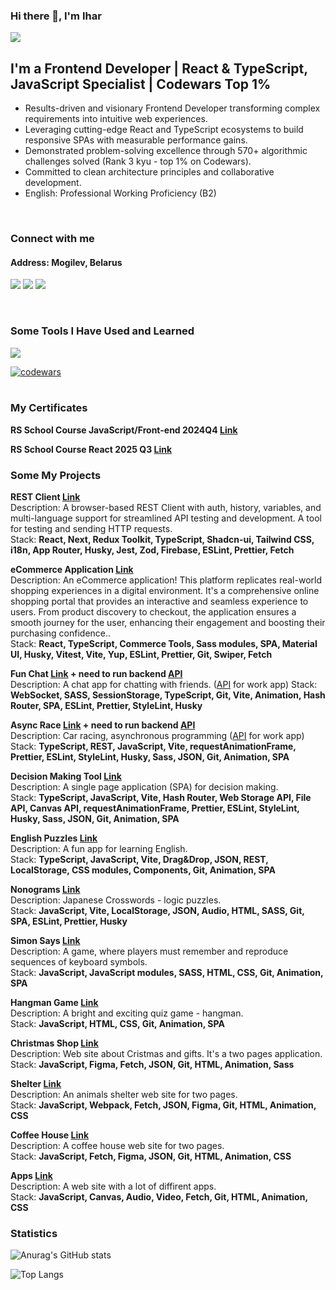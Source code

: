 ### Hi there 👋, I'm Ihar

![](https://komarev.com/ghpvc/?username=Ihar-Batura)

## I'm a Frontend Developer | React & TypeScript, JavaScript Specialist | Codewars Top 1%
* Results-driven and visionary Frontend Developer transforming complex requirements into intuitive web experiences. 
* Leveraging cutting-edge React and TypeScript ecosystems to build responsive SPAs with measurable performance gains.
* Demonstrated problem-solving excellence through 570+ algorithmic challenges solved (Rank 3 kyu - top 1% on Codewars).
* Committed to clean architecture principles and collaborative development.
* English: Professional Working Proficiency (B2)
 <br />

###  Connect with me
#### Address: Mogilev, Belarus

<p>
<a href="mailto:a17331582@gmail.com"><img src="https://skillicons.dev/icons?i=gmail" /></a>
<a href="https://discordapp.com/users/925457041785512027/" ><img src="https://skillicons.dev/icons?i=discord" /></a>
<a href="https://linkedin.com/in/ihar-batura-9840a2325" ><img src="https://skillicons.dev/icons?i=linkedin" /></a>
</p>
<br />

### Some Tools I Have Used and Learned
<p>
    <img src="https://skillicons.dev/icons?i=react,nextjs,redux,ts,js,nodejs,materialui,html,css,sass,tailwind,vite,webpack,vitest,jest,npm,pnpm,git,postman,figma,vscode,babel,netlify" />
</p>

[![codewars](https://www.codewars.com/users/Ihar_blr/badges/large)](https://www.codewars.com/users/Ihar_blr)   
<br />


### My Certificates

**RS School Course JavaScript/Front-end 2024Q4 [Link](https://app.rs.school/certificate/szlrvp8n)**  

**RS School Course React 2025 Q3 [Link](https://app.rs.school/certificate/szlrvp8n)**  

### Some My Projects  

**REST Client [Link](https://react-2025-q3-rest-client.netlify.app/en)**  
Description: A browser-based REST Client with auth, history, variables, and multi-language support for streamlined API testing and development. A tool for testing and sending HTTP requests.  
Stack: **React, Next, Redux Toolkit, TypeScript, Shadcn-ui, Tailwind CSS, i18n, App Router, Husky, Jest, Zod, Firebase, ESLint, Prettier, Fetch**  

**eCommerce Application [Link](https://dyson-ecommerce.netlify.app/)**  
Description: An eCommerce application! This platform replicates real-world shopping experiences in a digital environment. It's a comprehensive online shopping portal that provides an interactive and seamless experience to users. From product discovery to checkout, the application ensures a smooth journey for the user, enhancing their engagement and boosting their purchasing confidence..  
Stack: **React, TypeScript, Commerce Tools, Sass modules, SPA, Material UI, Husky, Vitest, Vite, Yup, ESLint, Prettier, Git, Swiper, Fetch**  

**Fun Chat [Link](https://ihar-batura.github.io/Fun-Chat/dist/) + need to run backend [API](https://github.com/Ihar-Batura/fun-chat-server)**  
Description: A chat app for chatting with friends. ([API](https://github.com/Ihar-Batura/fun-chat-server) for work app) 
Stack: **WebSocket, SASS, SessionStorage, TypeScript, Git, Vite, Animation, Hash Router, SPA, ESLint, Prettier, StyleLint, Husky** 

**Async Race [Link](https://ihar-batura.github.io/Async-Race-2025/dist/)  + need to run backend [API](https://github.com/Ihar-Batura/async-race-api)**  
Description: Car racing, asynchronous programming ([API](https://github.com/Ihar-Batura/async-race-api) for work app)  
Stack: **TypeScript, REST, JavaScript, Vite, requestAnimationFrame, Prettier, ESLint, StyleLint, Husky, Sass, JSON, Git, Animation, SPA**  

**Decision Making Tool [Link](https://ihar-batura.github.io/Decision-Making-Tool/decision-making-tool/)**   
Description: A single page application (SPA) for decision making.  
Stack: **TypeScript, JavaScript, Vite, Hash Router, Web Storage API, File API, Canvas API, requestAnimationFrame, Prettier, ESLint, StyleLint, Husky, Sass, JSON, Git, Animation, SPA**  

**English Puzzles [Link](https://ihar-batura.github.io/English-Puzzle/dist/)**   
Description: A fun app for learning English.  
Stack: **TypeScript, JavaScript, Vite, Drag&Drop, JSON, REST, LocalStorage, CSS modules, Components, Git, Animation, SPA**  

**Nonograms [Link](https://ihar-batura.github.io/Nonograms-2025/dist/)**  
Description: Japanese Crosswords - logic puzzles.  
Stack: **JavaScript, Vite, LocalStorage, JSON, Audio, HTML, SASS, Git, SPA, ESLint, Prettier, Husky**  

**Simon Says [Link](https://ihar-batura.github.io/Simon-Says/src/)**  
Description: A game, where players must remember and reproduce sequences of keyboard symbols.  
Stack: **JavaScript, JavaScript modules, SASS, HTML, CSS, Git, Animation, SPA**  
  
**Hangman Game [Link](https://ihar-batura.github.io/Hangman/hangman/)**  
Description: A bright and exciting quiz game - hangman.  
Stack: **JavaScript, HTML, CSS, Git, Animation, SPA**  

**Christmas Shop [Link](https://ihar-batura.github.io/Christmas-shop/src/)**  
Description: Web site about Cristmas and gifts. It's a two pages application.  
Stack: **JavaScript, Figma, Fetch, JSON, Git, HTML, Animation, Sass**  

**Shelter [Link](https://ihar-batura.github.io/Animal-Shelter/shelter/src/)**  
Description: An animals shelter web site for two pages.   
Stack: **JavaScript, Webpack, Fetch, JSON, Figma, Git, HTML, Animation, CSS**  

**Coffee House [Link](https://ihar-batura.github.io/Coffee-House/coffee-house/)**  
Description: A coffee house web site for two pages.   
Stack: **JavaScript, Fetch, Figma, JSON, Git, HTML, Animation, CSS**  

**Apps [Link](https://ihar-batura.github.io/Apps/src/)**  
Description: A web site with a lot of diffirent apps.  
Stack: **JavaScript, Canvas, Audio, Video, Fetch, Git, HTML, Animation, CSS**  
     
### Statistics
![Anurag's GitHub stats](https://github-readme-stats.vercel.app/api?username=Ihar-Batura&theme=default&show_icons=true)

![Top Langs](https://github-readme-stats.vercel.app/api/top-langs/?username=Ihar-Batura&layout=compact)






